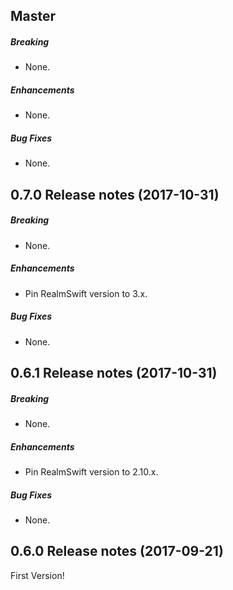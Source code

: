 ## Master

##### Breaking

* None.  

##### Enhancements

* None.  

##### Bug Fixes

* None.  

## 0.7.0 Release notes (2017-10-31)

##### Breaking

* None.  

##### Enhancements

* Pin RealmSwift version to 3.x.  

##### Bug Fixes

* None.  

## 0.6.1 Release notes (2017-10-31)

##### Breaking

* None.  

##### Enhancements

* Pin RealmSwift version to 2.10.x.  

##### Bug Fixes

* None.  

## 0.6.0 Release notes (2017-09-21)

First Version!
